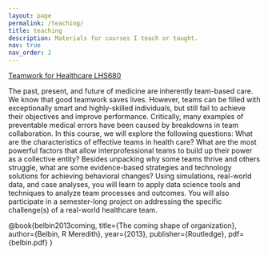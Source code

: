 ```yaml
---
layout: page
permalink: /teaching/
title: teaching
description: Materials for courses I teach or taught. 
nav: true
nav_order: 2
---
```


[Teamwork for Healthcare LHS680](https://medicine.umich.edu/dept/lhs/education/health-infrastructures-learning-systems-hils-online/course-descriptions)

The past, present, and future of medicine are inherently team-based care. We know that good teamwork saves lives. However, teams can be filled with exceptionally smart and highly-skilled individuals, but still fail to achieve their objectives and improve performance. Critically, many examples of preventable medical errors have been caused by breakdowns in team collaboration. In this course, we will explore the following questions: What are the characteristics of effective teams in health care? What are the most powerful factors that allow interprofessional teams to build up their power as a collective entity? Besides unpacking why some teams thrive and others struggle, what are some evidence-based strategies and technology solutions for achieving behavioral changes? Using simulations, real-world data, and case analyses, you will learn to apply data science tools and techniques to analyze team processes and outcomes. You will also participate in a semester-long project on addressing the specific challenge(s) of a real-world healthcare team.

@book{belbin2013coming,
  title={The coming shape of organization},
  author={Belbin, R Meredith},
  year={2013},
  publisher={Routledge},
  pdf={belbin.pdf}
}
